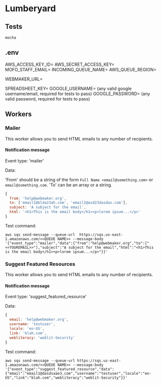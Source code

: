 # Lumberyard

## Tests

```
mocha
```

## .env

AWS_ACCESS_KEY_ID=
AWS_SECRET_ACCESS_KEY=
MOFO_STAFF_EMAIL=
INCOMING_QUEUE_NAME=
AWS_QUEUE_REGION=

WEBMAKER_URL=

SPREADSHEET_KEY=
GOOGLE_USERNAME= (any valid google username/email, required for tests to pass)
GOOGLE_PASSWORD= (any valid password, required for tests to pass)

## Workers

### Mailer

This worker allows you to send HTML emails to any number of recipients.

#### Notification message

Event type: 'mailer'

Data:

'From' should be a string of the form `Full Name <email@something.com>` or `email@something.com`. 'To' can be an array or a string.

```js
{
  from: 'help@webmaker.org',
  to: ['email1@blda23ah.com', 'email2@asd23dasdas.com'],
  subject: 'A subject for the email',
  html: '<h1>This is the email body</h1><p>lorem ipsum...</p>'
}
```

Test command:

```shell
aws sqs send-message --queue-url  https://sqs.us-east-1.amazonaws.com/<<QUEUE NAME>> --message-body '{"event_type":"mailer","data":{"from":"help@webmaker.org","to":["<<YOUREMAIL>>"],"subject":"A subject for the email","html":"<h1>This is the email body</h1><p>lorem ipsum...</p>"}}'
```

### Suggest Featured Resources

This worker allows you to send HTML emails to any number of recipients.

#### Notification message

Event type: 'suggest_featured_resource'

Data:

```js
{
  email: 'help@webmaker.org',
  username: 'testuser',
  locale: 'en-US',
  link: 'blah.com',
  webliteracy: 'weblit-Security'
}
```

Test command:

```shell
aws sqs send-message --queue-url https://sqs.us-east-1.amazonaws.com/<<QUEUE NAME>> --message-body '{"event_type":"suggest_featured_resource","data":{"email":"email1@dasdsaae3.com","username":"testuser","locale":"en-US","link":"blah.com","webliteracy":"weblit-Security"}}'
```


